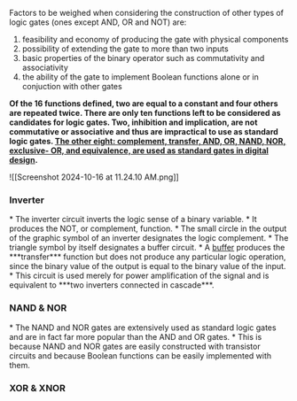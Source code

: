 Factors to be weighed when considering the construction of other types of logic gates (ones except AND, OR and NOT) are:
1. feasibility and economy of producing the gate with physical components
2. possibility of extending the gate to more than two inputs
3. basic properties of the binary operator such as commutativity and associativity
4. the ability of the gate to implement Boolean functions alone or in conjuction with other gates

**Of the 16 functions defined, two are equal to a constant and four others are repeated twice. There are only ten functions left to be considered as candidates for logic gates. Two, inhibition and implication, are not commutative or associative and thus are impractical to use as standard logic gates. <u>The other eight: complement, transfer, AND, OR, NAND, NOR, exclusive- OR, and equivalence, are used as standard gates in digital design</u>.**

![[Screenshot 2024-10-16 at 11.24.10 AM.png]]

<h3>Inverter</h3>
* The inverter circuit inverts the logic sense of a binary variable.
* It produces the NOT, or complement, function.
* The small circle in the output of the graphic symbol of an inverter designates the logic complement.
* The triangle symbol by itself designates a buffer circuit.
* A <u>buffer</u> produces the ***transfer*** function but does not produce any particular logic operation, since the binary value of the output is equal to the binary value of the input.
* This circuit is used merely for power amplification of the signal and is equivalent to ***two inverters connected in cascade***.

<h3>NAND & NOR </h3>
* The NAND and NOR gates are extensively used as standard logic gates and are in fact far more popular than the AND and OR gates.
* This is because NAND and NOR gates are easily constructed with transistor circuits and because Boolean functions can be easily implemented with them.

<h3>XOR & XNOR